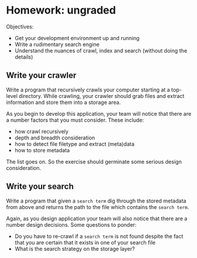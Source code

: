 # Homework: ungraded

Objectives: 

* Get your development environment up and running
* Write a rudimentary search engine
* Understand the nuances of crawl, index and search (without doing the details)

## Write your crawler

Write a program that recursively crawls your computer starting at a top-level directory.  While crawling, your crawler should grab files and extract information and store them into a storage area.

As you begin to develop this application, your team will notice that there are a number factors that you must consider.  These include:

* how crawl recursively
* depth and breadth consideration
* how to detect file filetype and extract (meta)data
* how to store metadata

The list goes on.  So the exercise should germinate some serious design consideration. 

## Write your search

Write a program that given a `search term` dig through the stored metadata from above and returns the path to the file which contains the `search term`.

Again, as you design application your team will also notice that there are a number design decisions.  Some questions to ponder:

* Do you have to re-crawl if a `search term` is not found despite the fact that you are certain that it exists in one of your search file
* What is the search strategy on the storage layer?


